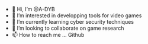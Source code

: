 - 👋 Hi, I’m @A-DYB
- 👀 I’m interested in developping tools for video games
- 🌱 I’m currently learning cyber security techniques
- 💞️ I’m looking to collaborate on game research
- 📫 How to reach me ... Github

<!---
A-DYB/A-DYB is a ✨ special ✨ repository because its `README.md` (this file) appears on your GitHub profile.
You can click the Preview link to take a look at your changes.
--->
